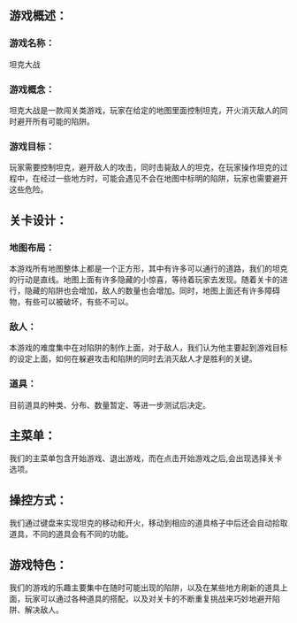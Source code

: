 ## 游戏概述：
### 游戏名称：
坦克大战  
### 游戏概念：
坦克大战是一款闯关类游戏，玩家在给定的地图里面控制坦克，开火消灭敌人的同时避开所有可能的陷阱。  
### 游戏目标：  
玩家需要控制坦克，避开敌人的攻击，同时击毙敌人的坦克，在玩家操作坦克的过程中，在经过一些地方时，可能会遇见不会在地图中标明的陷阱，玩家也需要避开这些危险。

## 关卡设计：
### 地图布局：
本游戏所有地图整体上都是一个正方形，其中有许多可以通行的道路，我们的坦克的行动是直线。地图上面有许多隐藏的小惊喜，等待着玩家去发现。随着关卡的进行，隐藏的陷阱也会增加，敌人的数量也会增加。同时，地图上面还有许多障碍物，有些可以被破坏，有些不可以。
### 敌人：
本游戏的难度集中在对陷阱的制作上面，对于敌人，我们认为他主要起到游戏目标的设定上面，如何在躲避攻击和陷阱的同时去消灭敌人才是胜利的关键。
### 道具：
目前道具的种类、分布、数量暂定、等进一步测试后决定。

## 主菜单：
我们的主菜单包含开始游戏、退出游戏，而在点击开始游戏之后,会出现选择关卡选项。

## 操控方式：
我们通过键盘来实现坦克的移动和开火，移动到相应的道具格子中后还会自动拾取道具，不同的道具会有不同的功能。

## 游戏特色：
我们的游戏的乐趣主要集中在随时可能出现的陷阱，以及在某些地方刷新的道具上面，玩家可以通过各种道具的搭配，以及对关卡的不断重复挑战来巧妙地避开陷阱、解决敌人。
